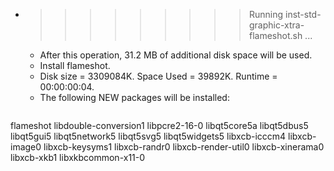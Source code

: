 * >>>>>>>>> Running inst-std-graphic-xtra-flameshot.sh ...
  * After this operation, 31.2 MB of additional disk space will be used.
  * Install flameshot.
  * Disk size = 3309084K. Space Used = 39892K. Runtime = 00:00:00:04.
  * The following NEW packages will be installed:
  ```bash
flameshot libdouble-conversion1 libpcre2-16-0 libqt5core5a libqt5dbus5
libqt5gui5 libqt5network5 libqt5svg5 libqt5widgets5 libxcb-icccm4
libxcb-image0 libxcb-keysyms1 libxcb-randr0 libxcb-render-util0 libxcb-xinerama0
libxcb-xkb1 libxkbcommon-x11-0
  ```
